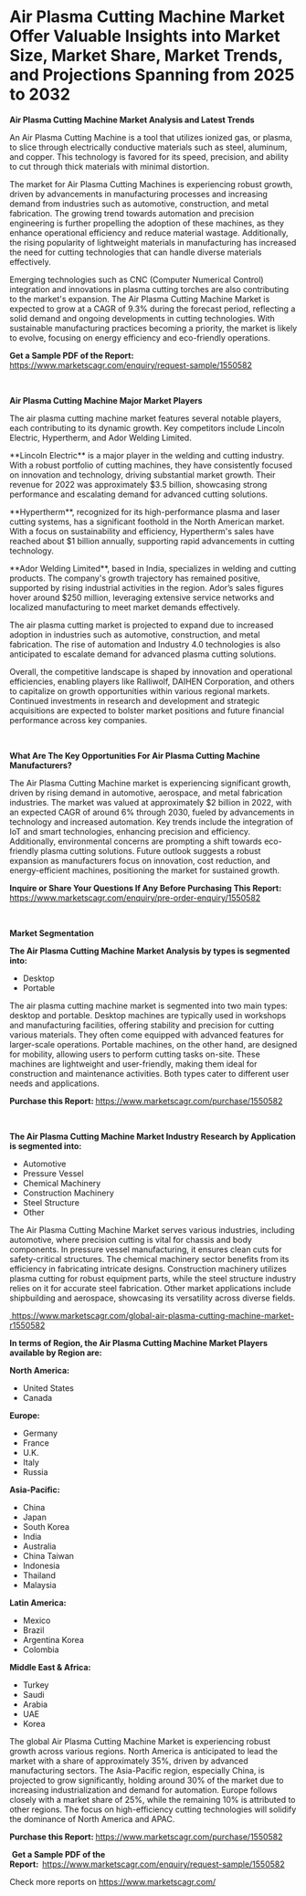 <p><h1>Air Plasma Cutting Machine Market Offer Valuable Insights into Market Size, Market Share, Market Trends, and Projections Spanning from 2025 to 2032</h1></p><p><strong>Air Plasma Cutting Machine Market Analysis and Latest Trends</strong></p>
<p><p>An Air Plasma Cutting Machine is a tool that utilizes ionized gas, or plasma, to slice through electrically conductive materials such as steel, aluminum, and copper. This technology is favored for its speed, precision, and ability to cut through thick materials with minimal distortion. </p><p>The market for Air Plasma Cutting Machines is experiencing robust growth, driven by advancements in manufacturing processes and increasing demand from industries such as automotive, construction, and metal fabrication. The growing trend towards automation and precision engineering is further propelling the adoption of these machines, as they enhance operational efficiency and reduce material wastage. Additionally, the rising popularity of lightweight materials in manufacturing has increased the need for cutting technologies that can handle diverse materials effectively.</p><p>Emerging technologies such as CNC (Computer Numerical Control) integration and innovations in plasma cutting torches are also contributing to the market's expansion. The Air Plasma Cutting Machine Market is expected to grow at a CAGR of 9.3% during the forecast period, reflecting a solid demand and ongoing developments in cutting technologies. With sustainable manufacturing practices becoming a priority, the market is likely to evolve, focusing on energy efficiency and eco-friendly operations.</p></p>
<p><strong>Get a Sample PDF of the Report:&nbsp;</strong> <a href="https://www.marketscagr.com/enquiry/request-sample/1550582?utm_campaign=2796&utm_medium=2&utm_source=Github&utm_content=ia&utm_term=08042025&utm_id=air-plasma-cutting-machine">https://www.marketscagr.com/enquiry/request-sample/1550582</a></p>
<p>&nbsp;</p>
<p><strong>Air Plasma Cutting Machine Major Market Players</strong></p>
<p><p>The air plasma cutting machine market features several notable players, each contributing to its dynamic growth. Key competitors include Lincoln Electric, Hypertherm, and Ador Welding Limited. </p><p>**Lincoln Electric** is a major player in the welding and cutting industry. With a robust portfolio of cutting machines, they have consistently focused on innovation and technology, driving substantial market growth. Their revenue for 2022 was approximately $3.5 billion, showcasing strong performance and escalating demand for advanced cutting solutions.</p><p>**Hypertherm**, recognized for its high-performance plasma and laser cutting systems, has a significant foothold in the North American market. With a focus on sustainability and efficiency, Hypertherm's sales have reached about $1 billion annually, supporting rapid advancements in cutting technology.</p><p>**Ador Welding Limited**, based in India, specializes in welding and cutting products. The company's growth trajectory has remained positive, supported by rising industrial activities in the region. Ador’s sales figures hover around $250 million, leveraging extensive service networks and localized manufacturing to meet market demands effectively.</p><p>The air plasma cutting market is projected to expand due to increased adoption in industries such as automotive, construction, and metal fabrication. The rise of automation and Industry 4.0 technologies is also anticipated to escalate demand for advanced plasma cutting solutions.</p><p>Overall, the competitive landscape is shaped by innovation and operational efficiencies, enabling players like Ralliwolf, DAIHEN Corporation, and others to capitalize on growth opportunities within various regional markets. Continued investments in research and development and strategic acquisitions are expected to bolster market positions and future financial performance across key companies.</p></p>
<p>&nbsp;</p>
<p><strong>What Are The Key Opportunities For Air Plasma Cutting Machine Manufacturers?</strong></p>
<p><p>The Air Plasma Cutting Machine market is experiencing significant growth, driven by rising demand in automotive, aerospace, and metal fabrication industries. The market was valued at approximately $2 billion in 2022, with an expected CAGR of around 6% through 2030, fueled by advancements in technology and increased automation. Key trends include the integration of IoT and smart technologies, enhancing precision and efficiency. Additionally, environmental concerns are prompting a shift towards eco-friendly plasma cutting solutions. Future outlook suggests a robust expansion as manufacturers focus on innovation, cost reduction, and energy-efficient machines, positioning the market for sustained growth.</p></p>
<p><strong>Inquire or Share Your Questions If Any Before Purchasing This Report:</strong> <a href="https://www.marketscagr.com/enquiry/pre-order-enquiry/1550582?utm_campaign=2796&utm_medium=2&utm_source=Github&utm_content=ia&utm_term=08042025&utm_id=air-plasma-cutting-machine">https://www.marketscagr.com/enquiry/pre-order-enquiry/1550582</a></p>
<p>&nbsp;</p>
<p><strong>Market Segmentation</strong></p>
<p><strong>The Air Plasma Cutting Machine Market Analysis by types is segmented into:</strong></p>
<p><ul><li>Desktop</li><li>Portable</li></ul></p>
<p><p>The air plasma cutting machine market is segmented into two main types: desktop and portable. Desktop machines are typically used in workshops and manufacturing facilities, offering stability and precision for cutting various materials. They often come equipped with advanced features for larger-scale operations. Portable machines, on the other hand, are designed for mobility, allowing users to perform cutting tasks on-site. These machines are lightweight and user-friendly, making them ideal for construction and maintenance activities. Both types cater to different user needs and applications.</p></p>
<p><strong>Purchase this Report:&nbsp;</strong><a href="https://www.marketscagr.com/purchase/1550582?utm_campaign=2796&utm_medium=2&utm_source=Github&utm_content=ia&utm_term=08042025&utm_id=air-plasma-cutting-machine">https://www.marketscagr.com/purchase/1550582</a></p>
<p>&nbsp;</p>
<p><strong>The Air Plasma Cutting Machine Market Industry Research by Application is segmented into:</strong></p>
<p><ul><li>Automotive</li><li>Pressure Vessel</li><li>Chemical Machinery</li><li>Construction Machinery</li><li>Steel Structure</li><li>Other</li></ul></p>
<p><p>The Air Plasma Cutting Machine Market serves various industries, including automotive, where precision cutting is vital for chassis and body components. In pressure vessel manufacturing, it ensures clean cuts for safety-critical structures. The chemical machinery sector benefits from its efficiency in fabricating intricate designs. Construction machinery utilizes plasma cutting for robust equipment parts, while the steel structure industry relies on it for accurate steel fabrication. Other market applications include shipbuilding and aerospace, showcasing its versatility across diverse fields.</p></p>
<p><a href="https://www.marketscagr.com/global-air-plasma-cutting-machine-market-r1550582?utm_campaign=2796&utm_medium=2&utm_source=Github&utm_content=ia&utm_term=08042025&utm_id=air-plasma-cutting-machine">&nbsp;https://www.marketscagr.com/global-air-plasma-cutting-machine-market-r1550582</a></p>
<p><strong>In terms of Region, the Air Plasma Cutting Machine Market Players available by Region are:</strong></p>
<p>
    <p> <strong> North America: </strong>
        <ul>
            <li>United States</li>
            <li>Canada</li>
        </ul>
        </p> 
    <p> <strong> Europe: </strong>
        <ul>
            <li>Germany</li>
            <li>France</li>
            <li>U.K.</li>
            <li>Italy</li>
            <li>Russia</li>
        </ul>
        </p> 
    <p> <strong> Asia-Pacific: </strong>
        <ul>
            <li>China</li>
            <li>Japan</li>
            <li>South Korea</li>
            <li>India</li>
            <li>Australia</li>
            <li>China Taiwan</li>
            <li>Indonesia</li>
            <li>Thailand</li>
            <li>Malaysia</li>
        </ul>
        </p> 
    <p> <strong> Latin America: </strong>
        <ul>
            <li>Mexico</li>
            <li>Brazil</li>
            <li>Argentina Korea</li>
            <li>Colombia</li>
        </ul>
        </p> 
    <p> <strong> Middle East & Africa: </strong>
        <ul>
            <li>Turkey</li>
            <li>Saudi</li>
            <li>Arabia</li>
            <li>UAE</li>
            <li>Korea</li>
        </ul>
    </p>
    </p>
<p><p>The global Air Plasma Cutting Machine Market is experiencing robust growth across various regions. North America is anticipated to lead the market with a share of approximately 35%, driven by advanced manufacturing sectors. The Asia-Pacific region, especially China, is projected to grow significantly, holding around 30% of the market due to increasing industrialization and demand for automation. Europe follows closely with a market share of 25%, while the remaining 10% is attributed to other regions. The focus on high-efficiency cutting technologies will solidify the dominance of North America and APAC.</p></p>
<p><strong>Purchase this Report: </strong><a href="https://www.marketscagr.com/purchase/1550582?utm_campaign=2796&utm_medium=2&utm_source=Github&utm_content=ia&utm_term=08042025&utm_id=air-plasma-cutting-machine">https://www.marketscagr.com/purchase/1550582</a></p>
<p>&nbsp;<strong>Get a Sample PDF of the Report:&nbsp;&nbsp;</strong><a href="https://www.marketscagr.com/enquiry/request-sample/1550582?utm_campaign=2796&utm_medium=2&utm_source=Github&utm_content=ia&utm_term=08042025&utm_id=air-plasma-cutting-machine">https://www.marketscagr.com/enquiry/request-sample/1550582</a></p>
<p><strong></strong></p>
<p>Check more reports on <a href="https://www.marketscagr.com/?utm_campaign=2796&utm_medium=2&utm_source=Github&utm_content=ia&utm_term=08042025&utm_id=air-plasma-cutting-machine">https://www.marketscagr.com/</a></p>